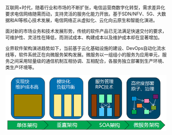 互联网+时代，随着行业和市场的不断扩张，电信运营商数字化转型，需求差异化要求电信网络随需而动，支持灵活的服务化能力开放。基于SDN/NFV、5G、大数据和AI等核心技术发展，电信网络正从虚拟化、云化向云原生和智能化演进。

面对新的市场业务和技术发展形势，传统的软件产品已无法满足快速交付的要求，可维护性、灵活性在降低，而测试成本、构建成本以及维护成本却在显著增加。

业界软件架构演进趋势如下，当前基于云化基础设施的建设、DevOps自动化流水线等，软件系统正在向微服务架构发展。微服务以一组组小的服务为应用单元，服务之间采用轻量级的通信机制互相协调、互相配合，各服务独立部署到生产环境、类生产环境等。

![软件架构演进趋势](image/software_evolution.png)